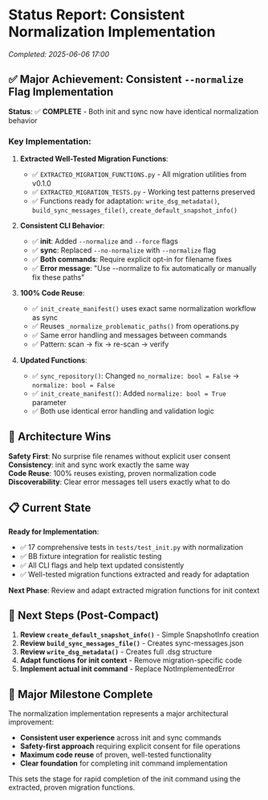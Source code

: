 <!--
Author: PB & Claude
Maintainer: PB
Original date: 2025.06.06
License: (c) HRDAG, 2025, GPL-2 or newer

------
docs/STATUS-20250606-170000.md
-->

# Status Report: Consistent Normalization Implementation

*Completed: 2025-06-06 17:00*

## ✅ Major Achievement: Consistent `--normalize` Flag Implementation

**Status**: ✅ **COMPLETE** - Both init and sync now have identical normalization behavior

### Key Implementation:

1. **Extracted Well-Tested Migration Functions**:
   - ✅ `EXTRACTED_MIGRATION_FUNCTIONS.py` - All migration utilities from v0.1.0
   - ✅ `EXTRACTED_MIGRATION_TESTS.py` - Working test patterns preserved
   - ✅ Functions ready for adaptation: `write_dsg_metadata()`, `build_sync_messages_file()`, `create_default_snapshot_info()`

2. **Consistent CLI Behavior**:
   - ✅ **init**: Added `--normalize` and `--force` flags
   - ✅ **sync**: Replaced `--no-normalize` with `--normalize` flag  
   - ✅ **Both commands**: Require explicit opt-in for filename fixes
   - ✅ **Error message**: "Use --normalize to fix automatically or manually fix these paths"

3. **100% Code Reuse**:
   - ✅ `init_create_manifest()` uses exact same normalization workflow as sync
   - ✅ Reuses `_normalize_problematic_paths()` from operations.py
   - ✅ Same error handling and messages between commands
   - ✅ Pattern: scan → fix → re-scan → verify

4. **Updated Functions**:
   - ✅ `sync_repository()`: Changed `no_normalize: bool = False` → `normalize: bool = False`
   - ✅ `init_create_manifest()`: Added `normalize: bool = True` parameter
   - ✅ Both use identical error handling and validation logic

## 🎯 Architecture Wins

**Safety First**: No surprise file renames without explicit user consent
**Consistency**: init and sync work exactly the same way  
**Code Reuse**: 100% reuses existing, proven normalization code
**Discoverability**: Clear error messages tell users exactly what to do

## 📋 Current State

**Ready for Implementation**:
- ✅ 17 comprehensive tests in `tests/test_init.py` with normalization
- ✅ BB fixture integration for realistic testing
- ✅ All CLI flags and help text updated consistently
- ✅ Well-tested migration functions extracted and ready for adaptation

**Next Phase**: Review and adapt extracted migration functions for init context

## 🔄 Next Steps (Post-Compact)

1. **Review `create_default_snapshot_info()`** - Simple SnapshotInfo creation
2. **Review `build_sync_messages_file()`** - Creates sync-messages.json  
3. **Review `write_dsg_metadata()`** - Creates full .dsg structure
4. **Adapt functions for init context** - Remove migration-specific code
5. **Implement actual init command** - Replace NotImplementedError

## 🎉 Major Milestone Complete

The normalization implementation represents a major architectural improvement:
- **Consistent user experience** across init and sync commands
- **Safety-first approach** requiring explicit consent for file operations  
- **Maximum code reuse** of proven, well-tested functionality
- **Clear foundation** for completing init command implementation

This sets the stage for rapid completion of the init command using the extracted, proven migration functions.